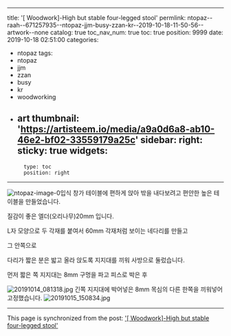 
---
title: '[ Woodwork]-High but stable four-legged stool'
permlink: ntopaz--raah--671257935--ntopaz-jjm-busy-zzan-kr--2019-10-18-11-50-56--artwork--none
catalog: true
toc_nav_num: true
toc: true
position: 9999
date: 2019-10-18 02:51:00
categories:
- ntopaz
tags:
- ntopaz
- jjm
- zzan
- busy
- kr
- woodworking
- art
thumbnail: 'https://artisteem.io/media/a9a0d6a8-ab10-46e2-bf02-33559179a25c'
sidebar:
    right:
        sticky: true
widgets:
    -
        type: toc
        position: right
---


![ntopaz-image-0](https://artisteem.io/media/a9a0d6a8-ab10-46e2-bf02-33559179a25c)입식 창가 테이블에 편하게 앉아 밖을 내다보려고 편안한 높은 테이블을 만들었습니다.

질감이 좋은 엘더(오리나무)20mm 입니다.

L자 모양으로 두 각재를 붙여서 60mm 각재처럼 보이는 네다리를 만들고

그 안쪽으로

다리가 짧은 분은 밟고 올라 앉도록 지지대를 끼워 사방으로 둘렀습니다. 

먼저 짧은 쪽 지지대는 8mm 구멍을 파고 피스로 박은 후 

![20191014_081318.jpg](https://cdn.steemitimages.com/DQmXx8SaC6HPN7TLJQwNEQgX1xEoXP24xwHR6e5adUjnKRC/20191014_081318.jpg)
긴쪽 지지대에 박어넣은 8mm 목심의 다른 한쪽을 끼워넣어 고정했습니다. 
![20191015_150834.jpg](https://cdn.steemitimages.com/DQmYebPXG6Et57JjSvmCaRUJuraSXqikJLJumm9xSds3wmf/20191015_150834.jpg)

- - -

This page is synchronized from the post: ['[ Woodwork]-High but stable four-legged stool'](https://steemit.com/@raah/ntopaz--raah--671257935--ntopaz-jjm-busy-zzan-kr--2019-10-18-11-50-56--artwork--none)
